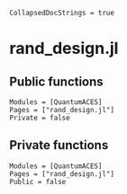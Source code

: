 ```@meta
CollapsedDocStrings = true
```

# rand_design.jl

## Public functions

```@autodocs; canonical = false
Modules = [QuantumACES]
Pages = ["rand_design.jl"]
Private = false
```

## Private functions

```@autodocs
Modules = [QuantumACES]
Pages = ["rand_design.jl"]
Public = false
```
